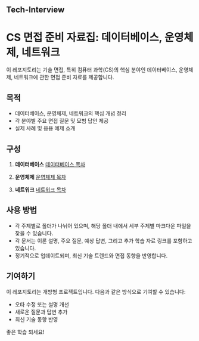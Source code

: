 ## Tech-Interview

# CS 면접 준비 자료집: 데이터베이스, 운영체제, 네트워크

이 레포지토리는 기술 면접, 특히 컴퓨터 과학(CS)의 핵심 분야인 데이터베이스, 운영체제, 네트워크에 관한 면접 준비 자료를 제공합니다.

## 목적

- 데이터베이스, 운영체제, 네트워크의 핵심 개념 정리
- 각 분야별 주요 면접 질문 및 모범 답안 제공
- 실제 사례 및 응용 예제 소개

## 구성

1. **데이터베이스**
[데이터베이스 목차](https://github.com/yybmion/Tech-Interview/blob/main/Database_Q.md)

2. **운영체제**
[운영체제 목차](https://github.com/yybmion/Tech-Interview/blob/main/Network_Q.md)

3. **네트워크**
[네트워크 목차](https://github.com/yybmion/Tech-Interview/blob/main/OperatingSystem_Q.md)

## 사용 방법

- 각 주제별로 폴더가 나뉘어 있으며, 해당 폴더 내에서 세부 주제별 마크다운 파일을 찾을 수 있습니다.
- 각 문서는 이론 설명, 주요 질문, 예상 답변, 그리고 추가 학습 자료 링크를 포함하고 있습니다.
- 정기적으로 업데이트되며, 최신 기술 트렌드와 면접 동향을 반영합니다.

## 기여하기

이 레포지토리는 개방형 프로젝트입니다. 다음과 같은 방식으로 기여할 수 있습니다:
- 오타 수정 또는 설명 개선
- 새로운 질문과 답변 추가
- 최신 기술 동향 반영

좋은 학습 되세요!
